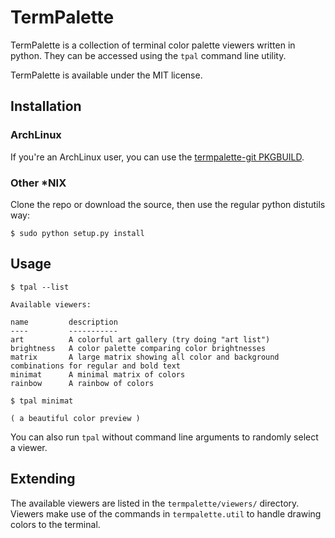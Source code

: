 # TermPalette

TermPalette is a collection of terminal color palette viewers written in python. They can be accessed using the `tpal` command line utility.

TermPalette is available under the MIT license.

## Installation

### ArchLinux
If you're an ArchLinux user, you can use the [termpalette-git PKGBUILD](https://aur.archlinux.org/packages/termpalette-git/).

### Other *NIX
Clone the repo or download the source, then use the regular python distutils way:

	$ sudo python setup.py install

## Usage

	$ tpal --list
	
	Available viewers:

	name         description
	----         -----------
	art          A colorful art gallery (try doing "art list")
	brightness   A color palette comparing color brightnesses
	matrix       A large matrix showing all color and background combinations for regular and bold text
	minimat      A minimal matrix of colors
	rainbow      A rainbow of colors

	$ tpal minimat

	( a beautiful color preview )

You can also run `tpal` without command line arguments to randomly select a viewer.

## Extending

The available viewers are listed in the `termpalette/viewers/` directory. Viewers make use of the commands in `termpalette.util` to handle drawing colors to the terminal.

